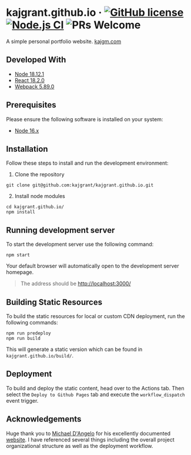 # kajgrant.github.io &middot; [![GitHub license](https://img.shields.io/badge/license-MIT-blue.svg)](https://github.com/ConorMurphy21/StrikeOrSike/blob/master/LICENSE) [![Node.js CI](https://github.com/kajgrant/kajgrant.github.io/actions/workflows/node.js.yml/badge.svg)](https://github.com/kajgrant/kajgrant.github.io/actions/workflows/node.js.yml) ![PRs Welcome](https://img.shields.io/badge/PRs-welcome-brightgreen.svg)

A simple personal portfolio website.
[kajgm.com](https://kajgm.com/)

## Developed With

- [Node 18.12.1](https://nodejs.org/en)
- [React 18.2.0](https://react.dev/)
- [Webpack 5.89.0](https://webpack.js.org/)

## Prerequisites

Please ensure the following software is installed on your system:

- [Node 16.x](https://nodejs.org/en/download)

## Installation

Follow these steps to install and run the development environment:

1. Clone the repository

```
git clone git@github.com:kajgrant/kajgrant.github.io.git
```

2. Install node modules

```
cd kajgrant.github.io/
npm install
```

## Running development server

To start the development server use the following command:

```
npm start
```

Your default browser will automatically open to the development server homepage.

> The address should be [http://localhost:3000/](http://localhost:3000/)

## Building Static Resources

To build the static resources for local or custom CDN deployment, run the following commands:

```
npm run predeploy
npm run build
```

This will generate a static version which can be found in `kajgrant.github.io/build/`.

## Deployment

To build and deploy the static content, head over to the Actions tab. Then select the `Deploy to Github Pages` tab and execute the `workflow_dispatch` event trigger.

## Acknowledgements

Huge thank you to [Michael D'Angelo](https://github.com/mldangelo/) for his excellently documented [website](https://mldangelo.com/). I have referenced several things including the overall project organizational structure as well as the deployment workflow.
